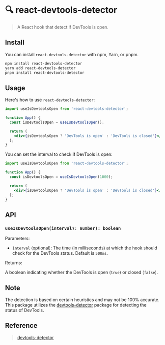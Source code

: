 # 🔍 react-devtools-detector

> A React hook that detect if DevTools is open.

## Install

You can install `react-devtools-detector` with npm, Yarn, or pnpm.

```bash
npm install react-devtools-detector
yarn add react-devtools-detector
pnpm install react-devtools-detector
```

## Usage

Here's how to use `react-devtools-detector`:

```jsx
import useIsDevtoolsOpen from 'react-devtools-detector';

function App() {
  const isDevtoolsOpen = useIsDevtoolsOpen();

  return (
    <div>{isDevtoolsOpen ? 'DevTools is open' : 'DevTools is closed'}</div>
  );
}
```

You can set the interval to check if DevTools is open:

```jsx
import useIsDevtoolsOpen from 'react-devtools-detector';

function App() {
  const isDevtoolsOpen = useIsDevtoolsOpen(1000);

  return (
    <div>{isDevtoolsOpen ? 'DevTools is open' : 'DevTools is closed'}</div>
  );
}
```

## API

### `useIsDevtoolsOpen(interval?: number): boolean`

Parameters:

- `interval` (optional): The time (in milliseconds) at which the hook should check for the DevTools status. Default is `500ms`.

Returns:

A boolean indicating whether the DevTools is open (`true`) or closed (`false`).

## Note

The detection is based on certain heuristics and may not be 100% accurate. This package utilizes the [devtools-detector](https://github.com/AEPKILL/devtools-detector) package for detecting the status of DevTools.

## Reference

> [devtools-detector](https://github.com/AEPKILL/devtools-detector)
